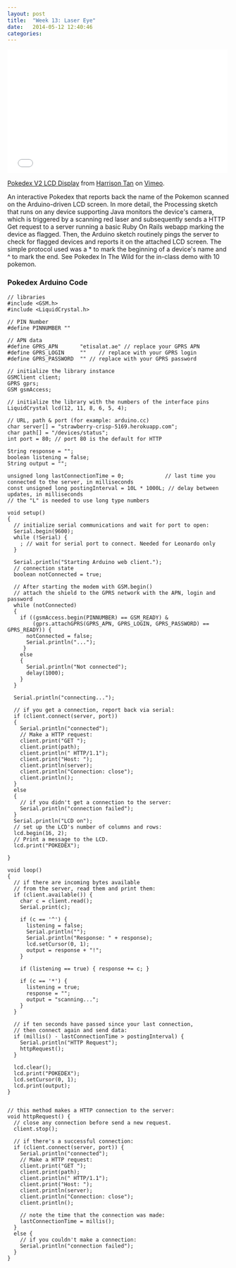 ```yaml
---
layout: post
title:  "Week 13: Laser Eye"
date:   2014-05-12 12:40:46
categories:
---
```


<iframe src="//player.vimeo.com/video/95399335" width="500" height="281" frameborder="0" webkitallowfullscreen mozallowfullscreen allowfullscreen></iframe> <p><a href="http://vimeo.com/95399335">Pokedex V2 LCD Display</a> from <a href="http://vimeo.com/user4315024">Harrison Tan</a> on <a href="https://vimeo.com">Vimeo</a>.</p> <p>An interactive Pokedex that reports back the name of the Pokemon scanned on the Arduino-driven LCD screen. In more detail, the Processing sketch that runs on any device supporting Java monitors the device&#039;s camera, which is triggered by a scanning red laser and subsequently sends a HTTP Get request to a server running a basic Ruby On Rails webapp marking the device as flagged. Then, the Arduino sketch routinely pings the server to check for flagged devices and reports it on the attached LCD screen. The simple protocol used was a * to mark the beginning of a device&#039;s name and ^ to mark the end. See Pokedex In The Wild for the in-class demo with 10 pokemon.</p>

### Pokedex Arduino Code
    // libraries
    #include <GSM.h>
    #include <LiquidCrystal.h>

    // PIN Number
    #define PINNUMBER ""

    // APN data
    #define GPRS_APN       "etisalat.ae" // replace your GPRS APN
    #define GPRS_LOGIN     ""    // replace with your GPRS login
    #define GPRS_PASSWORD  "" // replace with your GPRS password

    // initialize the library instance
    GSMClient client;
    GPRS gprs;
    GSM gsmAccess;

    // initialize the library with the numbers of the interface pins
    LiquidCrystal lcd(12, 11, 8, 6, 5, 4);

    // URL, path & port (for example: arduino.cc)
    char server[] = "strawberry-crisp-5169.herokuapp.com";
    char path[] = "/devices/status";
    int port = 80; // port 80 is the default for HTTP

    String response = "";
    boolean listening = false;
    String output = "";

    unsigned long lastConnectionTime = 0;             // last time you connected to the server, in milliseconds
    const unsigned long postingInterval = 10L * 1000L; // delay between updates, in milliseconds
    // the "L" is needed to use long type numbers

    void setup()
    {
      // initialize serial communications and wait for port to open:
      Serial.begin(9600);
      while (!Serial) {
        ; // wait for serial port to connect. Needed for Leonardo only
      }

      Serial.println("Starting Arduino web client.");
      // connection state
      boolean notConnected = true;

      // After starting the modem with GSM.begin()
      // attach the shield to the GPRS network with the APN, login and password
      while (notConnected)
      {
        if ((gsmAccess.begin(PINNUMBER) == GSM_READY) &
            (gprs.attachGPRS(GPRS_APN, GPRS_LOGIN, GPRS_PASSWORD) == GPRS_READY)) {
          notConnected = false;
          Serial.println("...");
         }
        else
        {
          Serial.println("Not connected");
          delay(1000);
        }
      }

      Serial.println("connecting...");

      // if you get a connection, report back via serial:
      if (client.connect(server, port))
      {
        Serial.println("connected");
        // Make a HTTP request:
        client.print("GET ");
        client.print(path);
        client.println(" HTTP/1.1");
        client.print("Host: ");
        client.println(server);
        client.println("Connection: close");
        client.println();
      }
      else
      {
        // if you didn't get a connection to the server:
        Serial.println("connection failed");
      }
      Serial.println("LCD on");
      // set up the LCD's number of columns and rows:
      lcd.begin(16, 2);
      // Print a message to the LCD.
      lcd.print("POKEDEX");

    }

    void loop()
    {
      // if there are incoming bytes available
      // from the server, read them and print them:
      if (client.available()) {
        char c = client.read();
        Serial.print(c);

        if (c == '^') {
          listening = false;
          Serial.println("");
          Serial.println("Response: " + response);
          lcd.setCursor(0, 1);
          output = response + "!";
        }

        if (listening == true) { response += c; }

        if (c == '*') {
          listening = true;
          response = "";
          output = "scanning...";
        }
      }

      // if ten seconds have passed since your last connection,
      // then connect again and send data:
      if (millis() - lastConnectionTime > postingInterval) {
        Serial.println("HTTP Request");
        httpRequest();
      }

      lcd.clear();
      lcd.print("POKEDEX");
      lcd.setCursor(0, 1);
      lcd.print(output);
    }


    // this method makes a HTTP connection to the server:
    void httpRequest() {
      // close any connection before send a new request.
      client.stop();

      // if there's a successful connection:
      if (client.connect(server, port)) {
        Serial.println("connected");
        // Make a HTTP request:
        client.print("GET ");
        client.print(path);
        client.println(" HTTP/1.1");
        client.print("Host: ");
        client.println(server);
        client.println("Connection: close");
        client.println();

        // note the time that the connection was made:
        lastConnectionTime = millis();
      }
      else {
        // if you couldn't make a connection:
        Serial.println("connection failed");
      }
    }